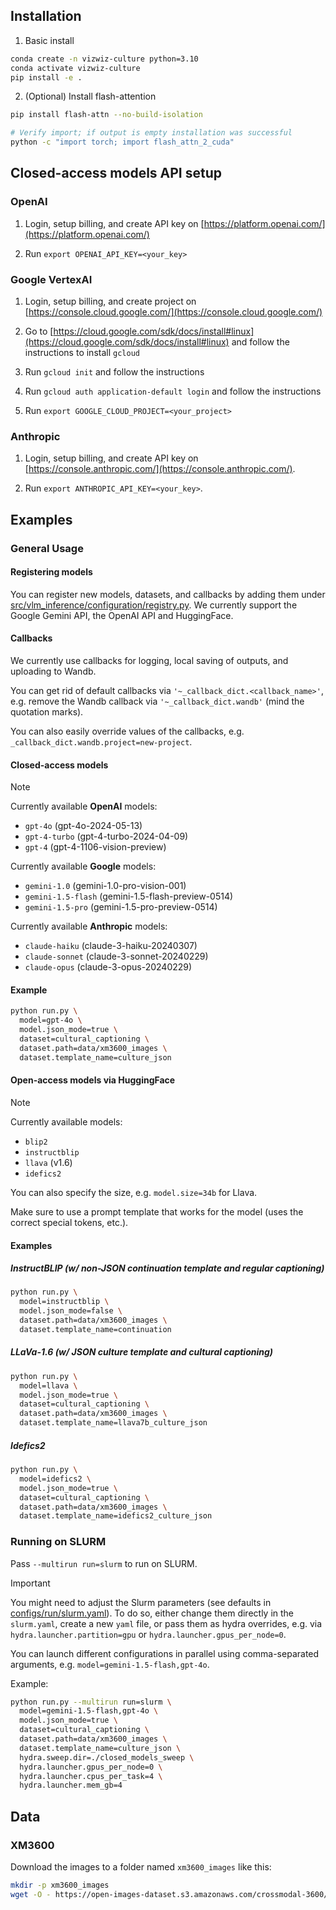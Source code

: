 

## Installation

1. Basic install
```bash
conda create -n vizwiz-culture python=3.10
conda activate vizwiz-culture
pip install -e .
```

2. (Optional) Install flash-attention

```bash
pip install flash-attn --no-build-isolation

# Verify import; if output is empty installation was successful
python -c "import torch; import flash_attn_2_cuda"
```

## Closed-access models API setup

### OpenAI

1. Login, setup billing, and create API key on [https://platform.openai.com/](https://platform.openai.com/)

2. Run `export OPENAI_API_KEY=<your_key>`

### Google VertexAI

1. Login, setup billing, and create project on [https://console.cloud.google.com/](https://console.cloud.google.com/)

2. Go to [https://cloud.google.com/sdk/docs/install#linux](https://cloud.google.com/sdk/docs/install#linux) and follow the instructions to install `gcloud`

2. Run `gcloud init` and follow the instructions

3. Run `gcloud auth application-default login` and follow the instructions

4. Run `export GOOGLE_CLOUD_PROJECT=<your_project>`

### Anthropic

1. Login, setup billing, and create API key on [https://console.anthropic.com/](https://console.anthropic.com/).

2. Run `export ANTHROPIC_API_KEY=<your_key>`.

## Examples

### General Usage

#### Registering models

You can register new models, datasets, and callbacks by adding them under [src/vlm_inference/configuration/registry.py](src/vlm_inference/configuration/registry.py). We currently support the Google Gemini API, the OpenAI API and HuggingFace.

#### Callbacks

We currently use callbacks for logging, local saving of outputs, and uploading to Wandb.

You can get rid of default callbacks via `'~_callback_dict.<callback_name>'`, e.g. remove the Wandb callback via `'~_callback_dict.wandb'` (mind the quotation marks).

You can also easily override values of the callbacks, e.g. `_callback_dict.wandb.project=new-project`.

#### Closed-access models

> [!NOTE]
> Currently available **OpenAI** models:
> - `gpt-4o` (gpt-4o-2024-05-13)
> - `gpt-4-turbo` (gpt-4-turbo-2024-04-09)
> - `gpt-4` (gpt-4-1106-vision-preview)
>   
> Currently available **Google** models:
> - `gemini-1.0` (gemini-1.0-pro-vision-001)
> - `gemini-1.5-flash` (gemini-1.5-flash-preview-0514)
> - `gemini-1.5-pro` (gemini-1.5-pro-preview-0514)
> 
> Currently available **Anthropic** models:
> - `claude-haiku` (claude-3-haiku-20240307)
> - `claude-sonnet` (claude-3-sonnet-20240229)
> - `claude-opus` (claude-3-opus-20240229)


#### Example
```bash
python run.py \
  model=gpt-4o \
  model.json_mode=true \
  dataset=cultural_captioning \
  dataset.path=data/xm3600_images \
  dataset.template_name=culture_json
```

#### Open-access models via HuggingFace

> [!NOTE]
> Currently available models:
> - `blip2`
> - `instructblip`
> - `llava` (v1.6)
> - `idefics2`
>
> You can also specify the size, e.g. `model.size=34b` for Llava.
>
> Make sure to use a prompt template that works for the model (uses the correct special tokens, etc.).


#### Examples

##### InstructBLIP (w/ non-JSON continuation template and regular captioning)

```bash
python run.py \
  model=instructblip \
  model.json_mode=false \
  dataset.path=data/xm3600_images \
  dataset.template_name=continuation
```

##### LLaVa-1.6 (w/ JSON culture template and cultural captioning)

```bash
python run.py \
  model=llava \
  model.json_mode=true \
  dataset=cultural_captioning \
  dataset.path=data/xm3600_images \
  dataset.template_name=llava7b_culture_json
```

##### Idefics2

```bash
python run.py \
  model=idefics2 \
  model.json_mode=true \
  dataset=cultural_captioning \
  dataset.path=data/xm3600_images \
  dataset.template_name=idefics2_culture_json
```

### Running on SLURM

Pass `--multirun run=slurm` to run on SLURM.

> [!IMPORTANT]
> You might need to adjust the Slurm parameters (see defaults in [configs/run/slurm.yaml](configs/run/slurm.yaml)).
> To do so, either change them directly in the `slurm.yaml`, create a new `yaml` file, or pass them as hydra overrides, e.g. via `hydra.launcher.partition=gpu` or `hydra.launcher.gpus_per_node=0`.

You can launch different configurations in parallel using comma-separated arguments, e.g. `model=gemini-1.5-flash,gpt-4o`.

Example: 

```bash
python run.py --multirun run=slurm \
  model=gemini-1.5-flash,gpt-4o \
  model.json_mode=true \
  dataset=cultural_captioning \
  dataset.path=data/xm3600_images \
  dataset.template_name=culture_json \
  hydra.sweep.dir=./closed_models_sweep \
  hydra.launcher.gpus_per_node=0 \
  hydra.launcher.cpus_per_task=4 \
  hydra.launcher.mem_gb=4
```

## Data

### XM3600

Download the images to a folder named `xm3600_images` like this:
```bash
mkdir -p xm3600_images
wget -O - https://open-images-dataset.s3.amazonaws.com/crossmodal-3600/images.tgz | tar -xvzf - -C xm3600_images
```
